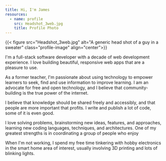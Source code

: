 ```yaml
---
title: Hi, I'm James
resources:
  - name: profile
    src: Headshot_3web.jpg
    title: Profile Photo
---
```


{{< figure src="Headshot_3web.jpg" alt="A generic head shot of a guy in a sweater" class="profile-image" align="center">}}

I'm a full-stack software developer with a decade of web development experience. I love building beautiful, responsive web apps that are a pleasure to use.

As a former teacher, I'm passionate about using technology to empower learners to seek, find and use information to improve learning. I am an advocate for free and open technology, and I believe that community-building is the true power of the internet.

I believe that knowledge should be shared freely and accessibly, and that people are more important that profits. I write and publish a lot of code, some of it is even good.

I love solving problems, brainstorming new ideas, features, and approaches, learning new coding languages, techniques, and architectures. One of my greatest strengths is in coordinating a group of people who enjoy 

When I'm not working, I spend my free time tinkering with hobby electronics in the smart home area of interest, usually involving 3D printing and lots of blinking lights.

